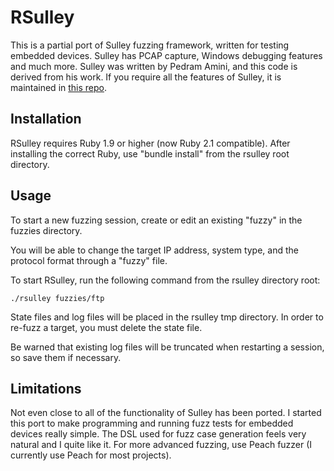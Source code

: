 RSulley
=======

This is a partial port of Sulley fuzzing framework, written for testing embedded devices.  Sulley has PCAP capture, Windows debugging features and much more.  Sulley was written by Pedram Amini, and this code is derived from his work.  If you require all the features of Sulley, it is maintained in [this repo](https://github.com/OpenRCE/sulley).


Installation
------------

RSulley requires Ruby 1.9 or higher (now Ruby 2.1 compatible).  After installing the correct Ruby, use "bundle install" from the rsulley root directory.


Usage
-----

To start a new fuzzing session, create or edit an existing "fuzzy" in the fuzzies directory.

You will be able to change the target IP address, system type, and the protocol format through a "fuzzy" file.

To start RSulley, run the following command from the rsulley directory root:

`./rsulley fuzzies/ftp`

State files and log files will be placed in the rsulley tmp directory.  In order to re-fuzz a target, you must delete the state file.

Be warned that existing log files will be truncated when restarting a session, so save them if necessary.


Limitations
-----------

Not even close to all of the functionality of Sulley has been ported.  I started this port to make programming and running fuzz tests for embedded devices really simple.  The DSL used for fuzz case generation feels very natural and I quite like it.  For more advanced fuzzing, use Peach fuzzer (I currently use Peach for most projects).
